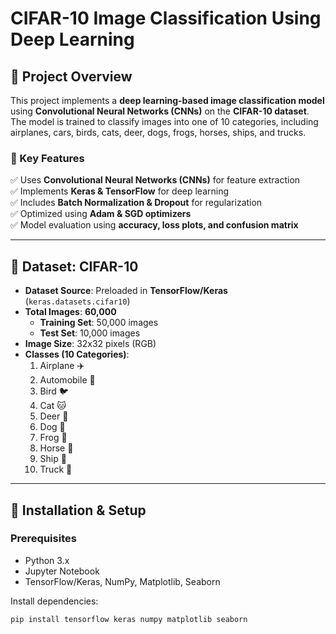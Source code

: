 # CIFAR-10 Image Classification Using Deep Learning

## **📌 Project Overview**
This project implements a **deep learning-based image classification model** using **Convolutional Neural Networks (CNNs)** on the **CIFAR-10 dataset**. The model is trained to classify images into one of 10 categories, including airplanes, cars, birds, cats, deer, dogs, frogs, horses, ships, and trucks.

### **🚀 Key Features**
✅ Uses **Convolutional Neural Networks (CNNs)** for feature extraction  
✅ Implements **Keras & TensorFlow** for deep learning  
✅ Includes **Batch Normalization & Dropout** for regularization  
✅ Optimized using **Adam & SGD optimizers**  
✅ Model evaluation using **accuracy, loss plots, and confusion matrix**  

---

## **📌 Dataset: CIFAR-10**
- **Dataset Source**: Preloaded in **TensorFlow/Keras** (`keras.datasets.cifar10`)
- **Total Images**: **60,000**
  - **Training Set**: 50,000 images
  - **Test Set**: 10,000 images
- **Image Size**: 32x32 pixels (RGB)
- **Classes (10 Categories)**:
  1. Airplane ✈️  
  2. Automobile 🚗  
  3. Bird 🐦  
  4. Cat 🐱  
  5. Deer 🦌  
  6. Dog 🐶  
  7. Frog 🐸  
  8. Horse 🐴  
  9. Ship 🚢  
  10. Truck 🚛  

---

## **📌 Installation & Setup**
### **Prerequisites**
- Python 3.x
- Jupyter Notebook
- TensorFlow/Keras, NumPy, Matplotlib, Seaborn

Install dependencies:
```bash
pip install tensorflow keras numpy matplotlib seaborn

